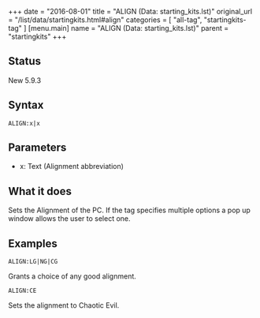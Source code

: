 +++
date = "2016-08-01"
title = "ALIGN (Data: starting_kits.lst)"
original_url = "/list/data/startingkits.html#align"
categories = [ "all-tag", "startingkits-tag" ]
[menu.main]
    name = "ALIGN (Data: starting_kits.lst)"
    parent = "startingkits"
+++

## Status

New 5.9.3

## Syntax

`ALIGN:x|x`

## Parameters

-   x: Text (Alignment abbreviation)



What it does
------------

Sets the Alignment of the PC. If the tag specifies multiple options a
pop up window allows the user to select one.

Examples
--------

`ALIGN:LG|NG|CG`

Grants a choice of any good alignment.

`ALIGN:CE`

Sets the alignment to Chaotic Evil.

